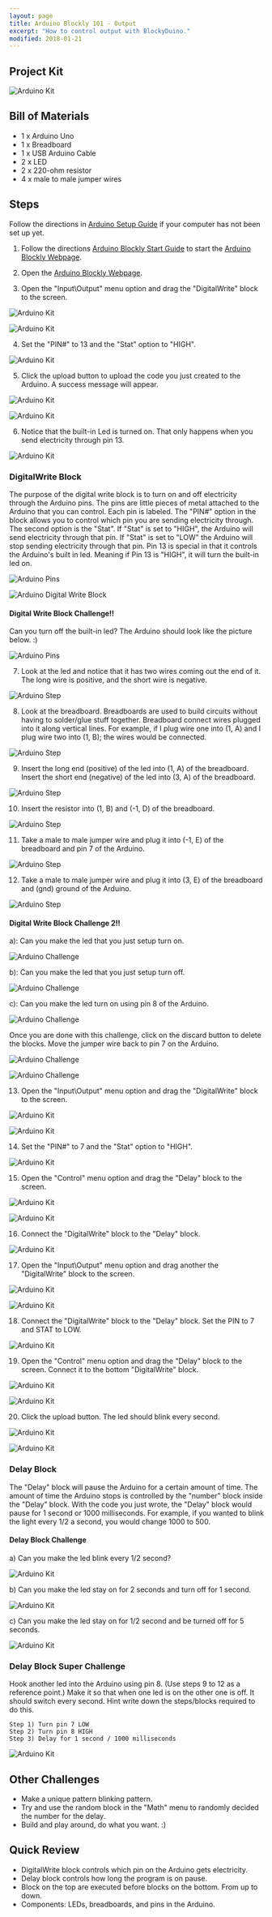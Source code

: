 ```yaml
---
layout: page
title: Arduino Blockly 101 - Output
excerpt: "How to control output with BlockyDuino."
modified: 2018-01-21
---
```


## Project Kit

![Arduino Kit](/images/archive/old-blockly-arduino/lesson-1/kit.jpg) 

## Bill of Materials

- 1 x Arduino Uno
- 1 x Breadboard
- 1 x USB Arduino Cable
- 2 x LED
- 2 x 220-ohm resistor
- 4 x male to male jumper wires

## Steps

Follow the directions in [Arduino Setup Guide](/arduino-setup) if your computer has not been set up yet.  

  
1) Follow the directions [Arduino Blockly Start Guide](/arduino-blockly-start) to start the [Arduino Blockly Webpage](http://localhost:3000).
 
2) Open the [Arduino Blockly Webpage](http://localhost:3000).

3) Open the "Input\Output" menu option and drag the "DigitalWrite" block to the screen.

![Arduino Kit](/images/archive/old-blockly-arduino/lesson-1/step3a.png) 

![Arduino Kit](/images/archive/old-blockly-arduino/lesson-1/step3b.png) 

4) Set the "PIN#" to 13 and the "Stat" option to "HIGH".

![Arduino Kit](/images/archive/old-blockly-arduino/lesson-1/step4.png) 

5) Click the upload button to upload the code you just created to the Arduino.   A success message will appear.

![Arduino Kit](/images/archive/old-blockly-arduino/lesson-1/step5a.png) 

![Arduino Kit](/images/archive/old-blockly-arduino/lesson-1/step5b.png) 

6) Notice that the built-in Led is turned on.  That only happens when you send electricity through pin 13.

![Arduino Kit](/images/archive/old-blockly-arduino/lesson-1/step6.jpg) 

### DigitalWrite Block 

The purpose of the digital write block is to turn on and off electricity through the Arduino pins.  The pins are little pieces of metal attached to the Arduino that you can control.  Each pin is labeled.  The "PIN#" option in the block allows you to control which pin you are sending electricity through.  The second option is the "Stat".  If "Stat" is set to "HIGH",  the Arduino will send electricity through that pin.  If "Stat" is set to "LOW" the Arduino will stop sending electricity through that pin.  Pin 13 is special in that it controls the Arduino's built in led.  Meaning if Pin 13 is "HIGH", it will turn the built-in led on.

![Arduino Pins](/images/archive/old-blockly-arduino/lesson-1/arduino-digital-write.jpg) 

![Arduino Digital Write Block](/images/archive/old-blockly-arduino/lesson-1/digital-write-block.png) 

#### Digital Write Block Challenge!!  

Can you turn off the built-in led?   The Arduino should look like the picture below. :)

![Arduino Pins](/images/archive/old-blockly-arduino/lesson-1/challenge-1.jpg) 

7) Look at the led and notice that it has two wires coming out the end of it.  The long wire is positive, and the short wire is negative.  

![Arduino Step](/images/archive/old-blockly-arduino/lesson-1/led.jpg) 

8) Look at the breadboard. Breadboards are used to build circuits without having to solder/glue stuff together.  Breadboard connect wires plugged into it along vertical lines.  For example, if I plug wire one into (1, A) and I plug wire two into (1, B); the wires would be connected.

![Arduino Step](/images/archive/old-blockly-arduino/lesson-1/breadboard.jpg) 

9) Insert the long end (positive) of the led into (1, A) of the breadboard.  Insert the short end (negative) of the led into (3, A) of the breadboard.

![Arduino Step](/images/archive/old-blockly-arduino/lesson-1/step9.jpg) 

10) Insert the resistor into (1, B) and (-1, D) of the breadboard.

![Arduino Step](/images/archive/old-blockly-arduino/lesson-1/step10.jpg) 

11) Take a male to male jumper wire and plug it into (-1, E) of the breadboard and pin 7 of the Arduino.

![Arduino Step](/images/archive/old-blockly-arduino/lesson-1/step11.jpg) 

12) Take a male to male jumper wire and plug it into (3, E) of the breadboard and (gnd) ground of the Arduino.

![Arduino Step](/images/archive/old-blockly-arduino/lesson-1/step12.jpg) 

#### Digital Write Block Challenge 2!!  

a): Can you make the led that you just setup turn on.

![Arduino Challenge](/images/archive/old-blockly-arduino/lesson-1/challenge-2-a.jpg) 

b): Can you make the led that you just setup turn off.

![Arduino Challenge](/images/archive/old-blockly-arduino/lesson-1/challenge-2-b.jpg) 

c): Can you make the led turn on using pin 8 of the Arduino.

![Arduino Challenge](/images/archive/old-blockly-arduino/lesson-1/challenge-2-c.jpg) 

Once you are done with this challenge, click on the discard button to delete the blocks.  Move the jumper wire back to pin 7 on the Arduino.

![Arduino Challenge](/images/archive/old-blockly-arduino/lesson-1/challenge-2-end-blocks.png)

![Arduino Challenge](/images/archive/old-blockly-arduino/lesson-1/challenge-2-end-arduino.jpg)

13) Open the "Input\Output" menu option and drag the "DigitalWrite" block to the screen.

![Arduino Kit](/images/archive/old-blockly-arduino/lesson-1/step13a.png) 

![Arduino Kit](/images/archive/old-blockly-arduino/lesson-1/step13b.png) 

14) Set the "PIN#" to 7 and the "Stat" option to "HIGH".

![Arduino Kit](/images/archive/old-blockly-arduino/lesson-1/step14.png) 

15) Open the "Control" menu option and drag the "Delay" block to the screen.

![Arduino Kit](/images/archive/old-blockly-arduino/lesson-1/step15a.png) 

![Arduino Kit](/images/archive/old-blockly-arduino/lesson-1/step15b.png) 

16) Connect the "DigitalWrite" block to the "Delay" block.

![Arduino Kit](/images/archive/old-blockly-arduino/lesson-1/step16.png) 

17) Open the "Input\Output" menu option and drag another the "DigitalWrite" block to the screen. 

![Arduino Kit](/images/archive/old-blockly-arduino/lesson-1/step17a.png) 

![Arduino Kit](/images/archive/old-blockly-arduino/lesson-1/step17b.png) 

18) Connect the "DigitalWrite" block to the "Delay" block.  Set the PIN to 7 and STAT to LOW.

![Arduino Kit](/images/archive/old-blockly-arduino/lesson-1/step18.png) 

19) Open the "Control" menu option and drag the "Delay" block to the screen. Connect it to the bottom 
"DigitalWrite" block.

![Arduino Kit](/images/archive/old-blockly-arduino/lesson-1/step19a.png) 

![Arduino Kit](/images/archive/old-blockly-arduino/lesson-1/step19b.png) 

20) Click the upload button. The led should blink every second.

![Arduino Kit](/images/archive/old-blockly-arduino/lesson-1/step20a.png) 

![Arduino Kit](/images/archive/old-blockly-arduino/lesson-1/step20b.gif) 

### Delay Block

The "Delay" block will pause the Arduino for a certain amount of time.  The amount of time the Arduino stops is controlled by the "number" block inside the "Delay" block.  With the code you just wrote, the "Delay" block would pause for 1 second or 1000 milliseconds.  For example, if you wanted to blink the light every 1/2 a second, you would change 1000 to 500.

#### Delay Block Challenge

a) Can you make the led blink every 1/2 second?

![Arduino Kit](/images/archive/old-blockly-arduino/lesson-1/challenge-3-a.gif) 

b) Can you make the led stay on for 2 seconds and turn off for 1 second.

![Arduino Kit](/images/archive/old-blockly-arduino/lesson-1/challenge-3-b.gif) 

c) Can you make the led stay on for 1/2 second and be turned off for 5 seconds.

![Arduino Kit](/images/archive/old-blockly-arduino/lesson-1/challenge-3-c.gif)

### Delay Block Super Challenge

Hook another led into the Arduino using pin 8.  (Use steps 9 to 12 as a reference point.)  Make it so that when one led is on the other one is off. It should switch every second.  Hint write down the steps/blocks required to do this.

``` 
Step 1) Turn pin 7 LOW 
Step 2) Turn pin 8 HIGH 
Step 3) Delay for 1 second / 1000 milliseconds
```
![Arduino Kit](/images/archive/old-blockly-arduino/lesson-1/challenge-4.gif)

## Other Challenges

- Make a unique pattern blinking pattern.
- Try and use the random block in the "Math" menu to randomly decided the number for the delay.
- Build and play around, do what you want. :)

## Quick Review

- DigitalWrite block controls which pin on the Arduino gets electricity.
- Delay block controls how long the program is on pause.
- Block on the top are executed before blocks on the bottom.  From up to down.
- Components: LEDs, breadboards, and pins in the Arduino.